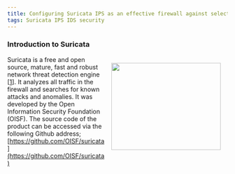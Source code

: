 ```yaml
---
title: Configuring Suricata IPS as an effective firewall against selected security risks
tags: Suricata IPS IDS security
---
```

### Introduction to Suricata

[<img src="https://openisf.files.wordpress.com/2015/05/suricata_logo.jpg" width="250" height="200" style="float:right; padding:16px" />](https://openisf.files.wordpress.com/2015/05/suricata_logo.jpg) Suricata is a free and open source, mature, fast and robust network threat detection engine [[1](https://suricata-ids.org/)]. It analyzes all traffic in the firewall and searches for known attacks and anomalies. It was developed by the Open Information Security Foundation (OISF). The source code of the product can be accessed via the following Github address;
[https://github.com/OISF/suricata](https://github.com/OISF/suricata)
